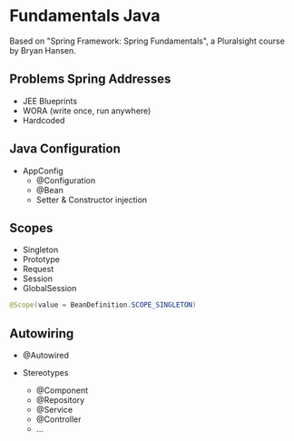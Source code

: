 # Fundamentals Java

Based on "Spring Framework: Spring Fundamentals", a Pluralsight course by Bryan Hansen.

## Problems Spring Addresses
- JEE Blueprints
- WORA (write once, run anywhere)
- Hardcoded

## Java Configuration

- AppConfig
  - @Configuration
  - @Bean    
  - Setter & Constructor injection

## Scopes
- Singleton
- Prototype
- Request
- Session
- GlobalSession

```java
@Scope(value = BeanDefinition.SCOPE_SINGLETON)
```

## Autowiring

- @Autowired

- Stereotypes
  - @Component
  - @Repository
  - @Service
  - @Controller
  - ...